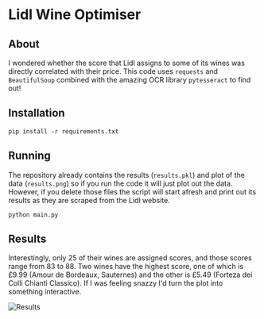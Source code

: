 # Lidl Wine Optimiser

## About

I wondered whether the score that Lidl assigns to some of its wines was directly correlated with their price. This code uses `requests` and `BeautifulSoup` combined with the amazing OCR library `pytesseract` to find out!

## Installation

```
pip install -r requirements.txt
```

## Running
The repository already contains the results (`results.pkl`) and plot of the data (`results.png`) so if you run the code it will just plot out the data. However, if you delete those files the script will start afresh and print out its results as they are scraped from the Lidl website.

```
python main.py
```

## Results
Interestingly, only 25 of their wines are assigned scores, and those scores range from 83 to 88. Two wines have the highest score, one of which is £9.99 (Amour de Bordeaux, Sauternes) and the other is £5.49 (Forteza dei Colli Chianti Classico). If I was feeling snazzy I'd turn the plot into something interactive. 

![Results](https://raw.githubusercontent.com/vcc-LG/lidl-wine/results.png)
